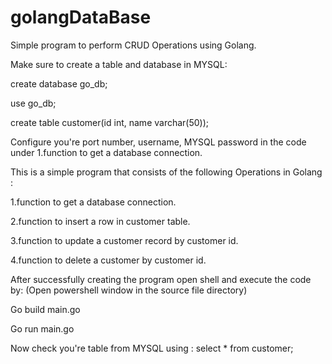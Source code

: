# golangDataBase

Simple program to perform CRUD Operations using Golang.

Make sure to create a table and database in MYSQL: 


create database go_db;

use go_db;

create table customer(id int, name varchar(50));


Configure you're port number, username, MYSQL password in the code under 1.function to get a database connection.




This is a simple program that consists of the following Operations in Golang :


1.function to get a database connection.

2.function to insert a row in customer table.

3.function to update a customer record by customer id.

4.function to delete a customer by customer id.



After successfully creating the program open shell and execute the code by:
(Open powershell window in the source file directory)


Go build main.go

Go run main.go



Now check you're table from MYSQL using :   select * from customer;
